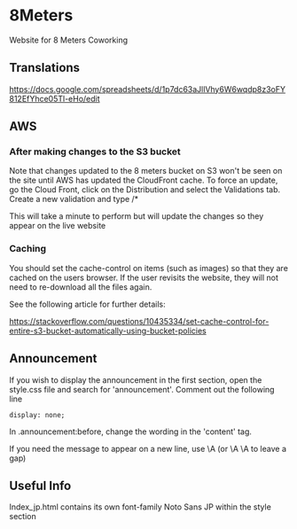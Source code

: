 # 8Meters
Website for 8 Meters Coworking

## Translations
https://docs.google.com/spreadsheets/d/1p7dc63aJllVhy6W6wqdp8z3oFY812EfYhce05Tl-eHo/edit

## AWS
### After making changes to the S3 bucket
Note that changes updated to the 8 meters bucket on S3 won't be seen on the site until AWS has updated the CloudFront cache.
To force an update, go the Cloud Front, click on the Distribution and select the Validations tab.
Create a new validation and type /*

This will take a minute to perform but will update the changes so they appear on the live website

### Caching
You should set the cache-control on items (such as images) so that they are cached on the users browser. If the user revisits the website, they will not need to re-download all the files again.

See the following article for further details:

https://stackoverflow.com/questions/10435334/set-cache-control-for-entire-s3-bucket-automatically-using-bucket-policies

## Announcement
If you wish to display the announcement in the first section, open the style.css file and search for 'announcement'.
Comment out the following line
```
display: none;
```
In .announcement:before, change the wording in the 'content' tag.

If you need the message to appear on a new line, use \A (or \A \A to leave a gap)

## Useful Info
Index_jp.html contains its own font-family Noto Sans JP within the style section

